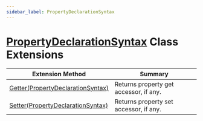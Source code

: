 ```yaml
---
sidebar_label: PropertyDeclarationSyntax
---
```


# [PropertyDeclarationSyntax](https://docs.microsoft.com/en-us/dotnet/api/microsoft.codeanalysis.csharp.syntax.propertydeclarationsyntax) Class Extensions

| Extension Method | Summary |
| ---------------- | ------- |
| [Getter(PropertyDeclarationSyntax)](../../../../Roslynator/CSharp/SyntaxExtensions/Getter/index.md#2677777844) | Returns property get accessor, if any\. |
| [Setter(PropertyDeclarationSyntax)](../../../../Roslynator/CSharp/SyntaxExtensions/Setter/index.md#2111161647) | Returns property set accessor, if any\. |

